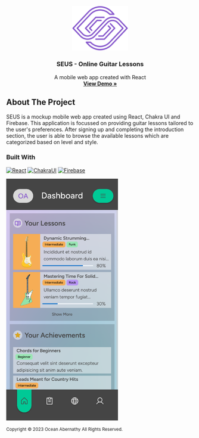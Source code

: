 <!-- PROJECT LOGO -->

<br />

<div align="center">
  <a href="http://oceanabernathy.com/seus">
    <img src="src/images/Logo.svg" alt="Logo" width="150">
  </a>

  <h3 align="center">SEUS - Online Guitar Lessons</h3>

  <p align="center">
    A mobile web app created with React
    <br />
    <a href="https://github.com/othneildrew/Best-README-Template"><strong>View Demo »</strong></a>
  </p>
</div>

<!-- ABOUT THE PROJECT -->

## About The Project

SEUS is a mockup mobile web app created using React, Chakra UI and Firebase. This application is focussed on providing guitar lessons tailored to the user's preferences. After signing up and completing the introduction section, the user is able to browse the available lessons which are categorized based on level and style.

### Built With

[![React][React.js]][React-url]
[![ChakraUI][ChakraUI]][ChakraUI-url]
[![Firebase][Firebase]][Firebase-url]

<a href="http://oceanabernathy.com/seus">
  <img src="src/images/product-screenshot.png" alt="Logo" width='300'>
</a>

<br>

<sup>Copyright &copy; 2023 Ocean Abernathy All Rights Reserved.</sup>

<!-- MARKDOWN LINKS & IMAGES -->

[product-screenshot]: src/images/product-screenshot.png
[React.js]: https://img.shields.io/badge/React-20232A?style=for-the-badge&logo=react&logoColor=61DAFB
[React-url]: https://reactjs.org/
[ChakraUI]: https://img.shields.io/badge/chakra-%234ED1C5.svg?style=for-the-badge&logo=chakraui&logoColor=white
[ChakraUI-url]: https://chakra-ui.com/
[Firebase]: https://img.shields.io/badge/firebase-%23039BE5.svg?style=for-the-badge&logo=firebase
[Firebase-url]: https://firebase.google.com/
